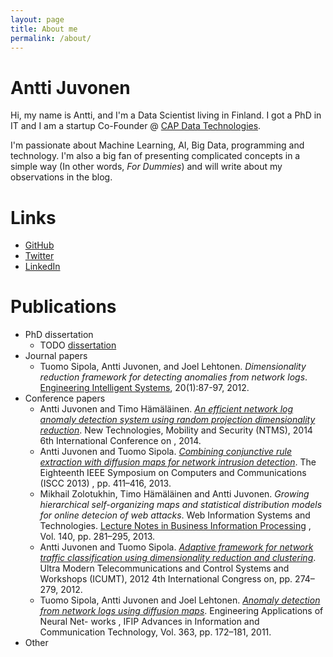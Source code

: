 ```yaml
---
layout: page
title: About me
permalink: /about/
---
```


# Antti Juvonen

Hi, my name is Antti, and I'm a Data Scientist living in Finland.
I got a PhD in IT and I am a startup Co-Founder @
[CAP Data Technologies].

I'm passionate about Machine Learning, AI, Big Data, programming and technology.
I'm also a big fan of presenting complicated concepts in a simple way
(In other words, *For Dummies*) and will write about my observations in the
blog.

# Links
- [GitHub]
- [Twitter]
- [LinkedIn]

# Publications
- PhD dissertation
  - TODO [dissertation]
- Journal papers
  - Tuomo Sipola, Antti Juvonen, and Joel Lehtonen. *Dimensionality reduction framework for detecting anomalies from network logs*. [Engineering Intelligent Systems], 20(1):87-97, 2012.
- Conference papers
  - Antti Juvonen and Timo Hämäläinen. *[An efficient network log anomaly detection system using random projection dimensionality reduction]*. New Technologies, Mobility and Security (NTMS), 2014 6th International Conference on , 2014.
  - Antti Juvonen and Tuomo Sipola. *[Combining conjunctive rule extraction with diffusion maps for network intrusion detection]*. The Eighteenth IEEE Symposium on Computers and Communications (ISCC 2013) ,  pp.  411–416, 2013.
  - Mikhail Zolotukhin, Timo Hämäläinen and Antti Juvonen. *Growing hierarchical self-organizing maps and statistical distribution models for online detecion of web attacks*. Web Information Systems and Technologies. [Lecture Notes in Business Information Processing] , Vol. 140, pp. 281–295, 2013.
  - Antti Juvonen and Tuomo Sipola. *[Adaptive framework for network traffic classification using dimensionality reduction and clustering]*. Ultra Modern Telecommunications and Control Systems and Workshops (ICUMT), 2012 4th International Congress on, pp. 274–279, 2012.
  - Tuomo Sipola, Antti Juvonen and Joel Lehtonen. *[Anomaly detection from network logs using diffusion maps]*. Engineering Applications of Neural Net- works , IFIP Advances in Information and Communication Technology, Vol. 363, pp. 172–181, 2011.
- Other

[dissertation]: https://jyx.jyu.fi/dspace/handle/123456789/44755
[CAP Data Technologies]: https://www.capdatatechnologies.com
[GitHub]: https://github.com/akajuvonen
[Twitter]: https://twitter.com/akajuvonen
[LinkedIn]: https://linkedin.com/in/akajuvonen

[Anomaly detection from network logs using diffusion maps]: https://doi.org/10.1007/978-3-642-23957-1_20
[Engineering Intelligent Systems]: http://www.crlpublishing.co.uk/journal.asp?j=eis&s=Aims%20and%20Scope
[Adaptive framework for network traffic classification using dimensionality reduction and clustering]: https://doi.org/10.1109/ICUMT.2012.6459678
[Lecture Notes in Business Information Processing]: https://link.springer.com/bookseries/7911
[Combining conjunctive rule extraction with diffusion maps for network intrusion detection]: https://doi.org/10.1109/ISCC.2013.6754981
[An efficient network log anomaly detection system using random projection dimensionality reduction]: https://doi.org/10.1109/NTMS.2014.6814006
